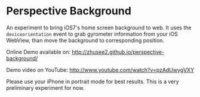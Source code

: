 Perspective Background
======================

An experiment to bring iOS7's home screen background to web. It uses the `deviceorientation` event to grab gyrometer information from your iOS WebView, than move the background to corresponding position.

Online Demo available on: <http://zhusee2.github.io/perspective-background/>

Demo video on YouTube: <http://www.youtube.com/watch?v=pzAdUwygVXY>

Please use your iPhone in portrait mode for best results. This is a very preliminary experiment for now.
